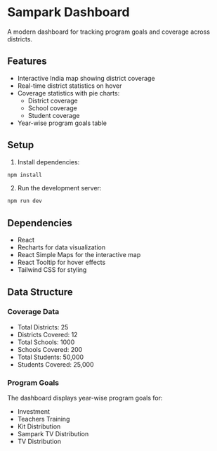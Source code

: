 # Sampark Dashboard

A modern dashboard for tracking program goals and coverage across districts.

## Features

- Interactive India map showing district coverage
- Real-time district statistics on hover
- Coverage statistics with pie charts:
  - District coverage
  - School coverage
  - Student coverage
- Year-wise program goals table

## Setup

1. Install dependencies:
```bash
npm install
```

2. Run the development server:
```bash
npm run dev
```

## Dependencies

- React
- Recharts for data visualization
- React Simple Maps for the interactive map
- React Tooltip for hover effects
- Tailwind CSS for styling

## Data Structure

### Coverage Data
- Total Districts: 25
- Districts Covered: 12
- Total Schools: 1000
- Schools Covered: 200
- Total Students: 50,000
- Students Covered: 25,000

### Program Goals
The dashboard displays year-wise program goals for:
- Investment
- Teachers Training
- Kit Distribution
- Sampark TV Distribution
- TV Distribution 